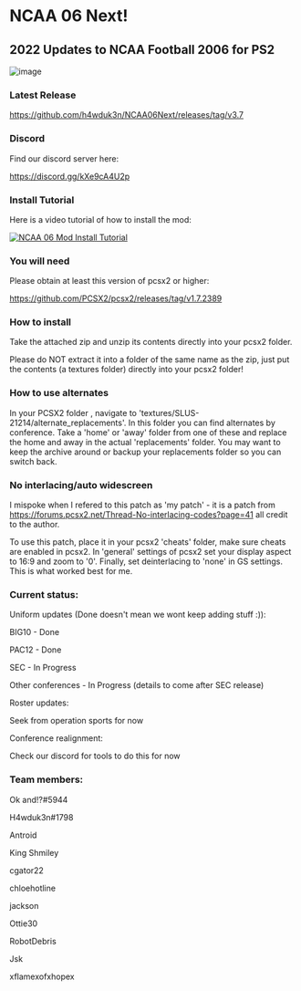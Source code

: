 # NCAA 06 Next!
## 2022 Updates to NCAA Football 2006 for PS2

![image](https://user-images.githubusercontent.com/19662073/161925797-f7581512-7d9f-4bab-ba4c-a78fae107592.png)

### Latest Release
https://github.com/h4wduk3n/NCAA06Next/releases/tag/v3.7

### Discord

Find our discord server here:

https://discord.gg/kXe9cA4U2p

### Install Tutorial

Here is a video tutorial of how to install the mod:

[![NCAA 06 Mod Install Tutorial](https://img.youtube.com/vi/qgaUz_KLiJg/0.jpg)](https://www.youtube.com/watch?v=qgaUz_KLiJg)

### You will need

Please obtain at least this version of pcsx2 or higher:

https://github.com/PCSX2/pcsx2/releases/tag/v1.7.2389

### How to install

Take the attached zip and unzip its contents directly into your pcsx2 folder.

Please do NOT extract it into a folder of the same name as the zip, just put the contents (a textures folder) directly into your pcsx2 folder!

### How to use alternates

In your PCSX2 folder , navigate to 'textures/SLUS-21214/alternate_replacements'. In this folder you can find alternates by conference.  Take a 'home' or 'away' folder from one of these and replace the home and away in the actual 'replacements' folder.  You may want to keep the archive around or backup your replacements folder so you can switch back.

### No interlacing/auto widescreen

I mispoke when I refered to this patch as 'my patch' - it is a patch from https://forums.pcsx2.net/Thread-No-interlacing-codes?page=41 all credit to the author.

To use this patch, place it in your pcsx2 'cheats' folder, make sure cheats are enabled in pcsx2.  In 'general' settings of pcsx2 set your display aspect to 16:9 and zoom to '0'. Finally, set deinterlacing to 'none' in GS settings.  This is what worked best for me.

### Current status:

Uniform updates (Done doesn't mean we wont keep adding stuff :)):

BIG10 - Done

PAC12 - Done

SEC - In Progress

Other conferences - In Progress (details to come after SEC release)


Roster updates:

Seek from operation sports for now

Conference realignment:

Check our discord for tools to do this for now

### Team members:

Ok and!?#5944

H4wduk3n#1798

Antroid

King Shmiley

cgator22

chloehotline

jackson

Ottie30

RobotDebris

Jsk

xflamexofxhopex


